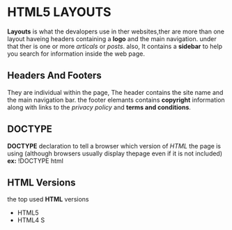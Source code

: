 # HTML5 LAYOUTS

**Layouts** is what the devalopers use in ther websites,ther are more than one layout haveing headers containing a **logo** and the main navigation.
under that ther is one or more _articals_ or _posts_. also, It contains a **sidebar** to help you search for information inside the web page.


## Headers And Footers

They are individual within the page, The header contains the site name and the main navigation bar.
the footer elemants contains **copyright** information along with  links to the _privacy_ _policy_ and **terms and conditions**. 


## DOCTYPE

  **DOCTYPE** declaration to tell a browser which version of _HTML_ the page is using (although
browsers usually display thepage even if it is not included)
  **ex:** !DOCTYPE html

## HTML Versions

 the top used **HTML** versions

- HTML5
- HTML4
S